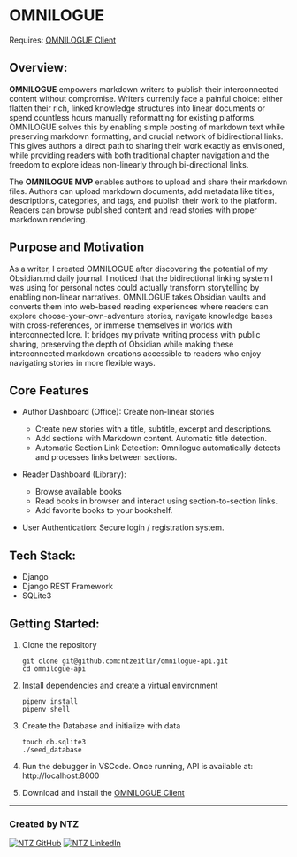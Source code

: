 # OMNILOGUE
Requires: [OMNILOGUE Client](https://github.com/ntzeitlin/omnilogue-client)

## Overview:
**OMNILOGUE** empowers markdown writers to publish their interconnected content without compromise. Writers currently face a painful choice: either flatten their rich, linked knowledge structures into linear documents or spend countless hours manually reformatting for existing platforms. OMNILOGUE solves this by enabling simple posting of markdown text while preserving markdown formatting, and crucial network of bidirectional links. This gives authors a direct path to sharing their work exactly as envisioned, while providing readers with both traditional chapter navigation and the freedom to explore ideas non-linearly through bi-directional links.

The **OMNILOGUE MVP** enables authors to upload and share their markdown files. Authors can upload markdown documents, add metadata like titles, descriptions, categories, and tags, and publish their work to the platform. Readers can browse published content and read stories with proper markdown rendering.

## Purpose and Motivation

As a writer, I created OMNILOGUE after discovering the potential of my Obsidian.md daily journal. I noticed that the bidirectional linking system I was using for personal notes could actually transform storytelling by enabling non-linear narratives. OMNILOGUE takes Obsidian vaults and converts them into web-based reading experiences where readers can explore choose-your-own-adventure stories, navigate knowledge bases with cross-references, or immerse themselves in worlds with interconnected lore. It bridges my private writing process with public sharing, preserving the depth of Obsidian while making these interconnected markdown creations accessible to readers who enjoy navigating stories in more flexible ways.


## Core Features
- Author Dashboard (Office): Create non-linear stories
	- Create new stories with a title, subtitle, excerpt and descriptions.
	- Add sections with Markdown content. Automatic title detection. 
	- Automatic Section Link Detection: Omnilogue automatically detects and processes links between sections.

- Reader Dashboard (Library):
	- Browse available books
	- Read books in browser and interact using section-to-section links.
	- Add favorite books to your bookshelf.

- User Authentication: Secure login / registration system.

## Tech Stack:
- Django
- Django REST Framework
- SQLite3

## Getting Started:

1. Clone the repository
	```
	git clone git@github.com:ntzeitlin/omnilogue-api.git
 	cd omnilogue-api
	``` 
	
2. Install dependencies and create a virtual environment
	```
	pipenv install
 	pipenv shell
	```
	
3. Create the Database and initialize with data
	```
 	touch db.sqlite3
	./seed_database
	```

4. Run the debugger in VSCode. Once running, API is available at:
    http://localhost:8000

5. Download and install the [OMNILOGUE Client](https://github.com/ntzeitlin/omnilogue-client)

---

### Created by NTZ
<a href="https://github.com/ntzeitlin" target="_blank"><img src="https://img.shields.io/badge/github%20-%23121011.svg?&style=for-the-badge&logo=github&logoColor=white" alt="NTZ GitHub" style="height: auto !important;width: auto !important;" /></a> <a href="http//www.linkedin.com/in/nate-zeitlin" target="_blank"><img src="https://img.shields.io/badge/linkedin%20-%230077B5.svg?&style=for-the-badge&logo=linkedin&logoColor=white" alt="NTZ LinkedIn" style="height: auto !important;width: auto !important;" /></a>
